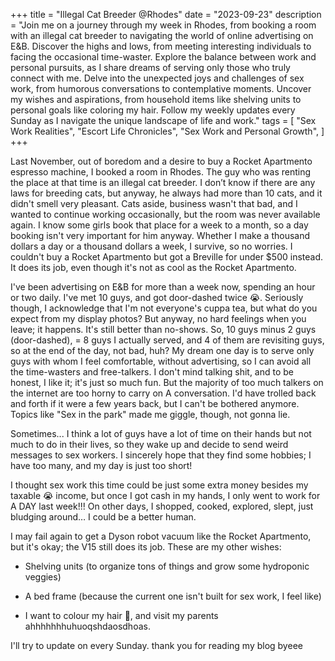 +++
title = "Illegal Cat Breeder @Rhodes"
date = "2023-09-23"
description = "Join me on a journey through my week in Rhodes, from booking a room with an illegal cat breeder to navigating the world of online advertising on E&B. Discover the highs and lows, from meeting interesting individuals to facing the occasional time-waster. Explore the balance between work and personal pursuits, as I share dreams of serving only those who truly connect with me. Delve into the unexpected joys and challenges of sex work, from humorous conversations to contemplative moments. Uncover my wishes and aspirations, from household items like shelving units to personal goals like coloring my hair. Follow my weekly updates every Sunday as I navigate the unique landscape of life and work."
tags = [
    "Sex Work Realities",
    "Escort Life Chronicles",
    "Sex Work and Personal Growth",
]
+++

Last November, out of boredom and a desire to buy a Rocket Apartmento espresso machine, I booked a room in Rhodes. The guy who was renting the place at that time is an illegal cat breeder. I don’t know if there are any laws for breeding cats, but anyway, he always had more than 10 cats, and it didn't smell very pleasant. Cats aside, business wasn't that bad, and I wanted to continue working occasionally, but the room was never available again. I know some girls book that place for a week to a month, so a day booking isn't very important for him anyway. Whether I make a thousand dollars a day or a thousand dollars a week, I survive, so no worries. I couldn't buy a Rocket Apartmento but got a Breville for under $500 instead. It does its job, even though it's not as cool as the Rocket Apartmento.

I've been advertising on E&B for more than a week now, spending an hour or two daily. I've met 10 guys, and got door-dashed twice 😭. Seriously though, I acknowledge that I'm not everyone's cuppa tea, but what do you expect from my display photos? But anyway, no hard feelings when you leave; it happens. It's still better than no-shows. So, 10 guys minus 2 guys (door-dashed), = 8 guys I actually served, and 4 of them are revisiting guys, so at the end of the day, not bad, huh? My dream one day is to serve only guys with whom I feel comfortable, without advertising, so I can avoid all the time-wasters and free-talkers. I don't mind talking shit, and to be honest, I like it; it's just so much fun. But the majority of too much talkers on the internet are too horny to carry on A conversation. I'd have trolled back and forth if it were a few years back, but I can't be bothered anymore. Topics like "Sex in the park" made me giggle, though, not gonna lie.

Sometimes... I think a lot of guys have a lot of time on their hands but not much to do in their lives, so they wake up and decide to send weird messages to sex workers. I sincerely hope that they find some hobbies; I have too many, and my day is just too short!

I thought sex work this time could be just some extra money besides my taxable 😭 income, but once I got cash in my hands, I only went to work for A DAY last week!!! On other days, I shopped, cooked, explored, slept, just bludging around… I could be a better human.



I may fail again to get a Dyson robot vacuum like the Rocket Apartmento, but it's okay; the V15 still does its job. These are my other wishes:

- Shelving units (to organize tons of things and grow some hydroponic veggies)

- A bed frame (because the current one isn't built for sex work, I feel like)

- I want to colour my hair 🍊, and visit my parents ahhhhhhhuhuoqshdaosdhoas.



I'll try to update on every Sunday. thank you for reading my blog byeee